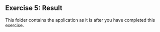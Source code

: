 ## Exercise 5: Result ##

This folder contains the application as it is after you have completed this exercise.